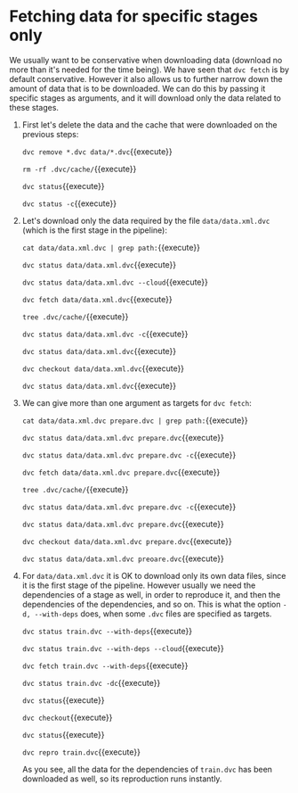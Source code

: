# Fetching data for specific stages only

We usually want to be conservative when downloading data (download no
more than it's needed for the time being). We have seen that `dvc
fetch` is by default conservative. However it also allows us to
further narrow down the amount of data that is to be downloaded. We
can do this by passing it specific stages as arguments, and it will
download only the data related to these stages.

1. First let's delete the data and the cache that were downloaded on
   the previous steps:
   
   `dvc remove *.dvc data/*.dvc`{{execute}}
   
   `rm -rf .dvc/cache/`{{execute}}
   
   `dvc status`{{execute}}
   
   `dvc status -c`{{execute}}
   
2. Let's download only the data required by the file
   `data/data.xml.dvc` (which is the first stage in the pipeline):
   
   `cat data/data.xml.dvc | grep path:`{{execute}}
   
   `dvc status data/data.xml.dvc`{{execute}}
   
   `dvc status data/data.xml.dvc --cloud`{{execute}}
   
   `dvc fetch data/data.xml.dvc`{{execute}}
   
   `tree .dvc/cache/`{{execute}}
   
   `dvc status data/data.xml.dvc -c`{{execute}}

   `dvc status data/data.xml.dvc`{{execute}}
   
   `dvc checkout data/data.xml.dvc`{{execute}}

   `dvc status data/data.xml.dvc`{{execute}}
   
3. We can give more than one argument as targets for `dvc fetch`:

   `cat data/data.xml.dvc prepare.dvc | grep path:`{{execute}}
   
   `dvc status data/data.xml.dvc prepare.dvc`{{execute}}
   
   `dvc status data/data.xml.dvc prepare.dvc -c`{{execute}}
   
   `dvc fetch data/data.xml.dvc prepare.dvc`{{execute}}
   
   `tree .dvc/cache/`{{execute}}
   
   `dvc status data/data.xml.dvc prepare.dvc -c`{{execute}}

   `dvc status data/data.xml.dvc prepare.dvc`{{execute}}
   
   `dvc checkout data/data.xml.dvc prepare.dvc`{{execute}}

   `dvc status data/data.xml.dvc preoare.dvc`{{execute}}

4. For `data/data.xml.dvc` it is OK to download only its own data
   files, since it is the first stage of the pipeline. However usually
   we need the dependencies of a stage as well, in order to reproduce
   it, and then the dependencies of the dependencies, and so on. This
   is what the option `-d, --with-deps` does, when some `.dvc` files
   are specified as targets.
   
   `dvc status train.dvc --with-deps`{{execute}}
   
   `dvc status train.dvc --with-deps --cloud`{{execute}}
   
   `dvc fetch train.dvc --with-deps`{{execute}}
   
   `dvc status train.dvc -dc`{{execute}}
   
   `dvc status`{{execute}}
   
   `dvc checkout`{{execute}}
   
   `dvc status`{{execute}}
   
   `dvc repro train.dvc`{{execute}}

   As you see, all the data for the dependencies of `train.dvc` has
   been downloaded as well, so its reproduction runs instantly.
